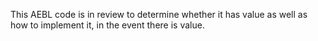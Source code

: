 This AEBL code is in review to determine whether it has value as well as how to implement it, in the event there is value.
